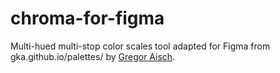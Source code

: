 # chroma-for-figma

Multi-hued multi-stop color scales tool adapted for Figma from gka.github.io/palettes/ by [Gregor Aisch](https://www.vis4.net/).

